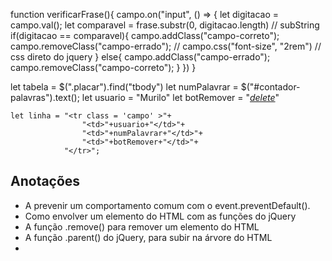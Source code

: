 function verificarFrase(){
    campo.on("input", () => {
        let digitacao = campo.val();
        let comparavel = frase.substr(0, digitacao.length) // subString
        if(digitacao == comparavel){
            campo.addClass("campo-correto");
            campo.removeClass("campo-errado");
            // campo.css("font-size", "2rem") // css direto do jquery
        }
        else{
            campo.addClass("campo-errado");
            campo.removeClass("campo-correto");
        }
    })
}

let tabela = $(".placar").find("tbody")
    let numPalavrar = $("#contador-palavras").text();
    let usuario = "Murilo"
    let botRemover = "<a href='#' class='botao-remover'><i class='small material-icons'>delete</i></a>"

    let linha = "<tr class = 'campo' >"+
                    "<td>"+usuario+"</td>"+
                    "<td>"+numPalavrar+"</td>"+
                    "<td>"+botRemover+"</td>"+
                "</tr>";


## Anotações
- A prevenir um comportamento comum com o event.preventDefault().
- Como envolver um elemento do HTML com as funções do jQuery
- A função .remove() para remover um elemento do HTML
- A função .parent() do jQuery, para subir na árvore do HTML
- 
